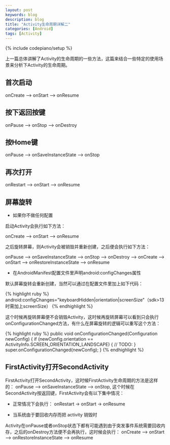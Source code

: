 ```yaml
---
layout: post
keywords: blog
description: blog
title: "Activity生命周期详解二"
categories: [Android]
tags: [Activity]
---
```

{% include codepiano/setup %}

上一篇总体讲解了Activity的生命周期的一些方法，这篇来结合一些特定的使用场景来分析下Activity的生命周期。

## 首次启动

onCreate --> onStart --> onResume

## 按下返回按键

onPause --> onStop --> onDestroy

## 按Home键

onPause --> onSaveInstanceState --> onStop

## 再次打开

onRestart --> onStart --> onResume

## 屏幕旋转

* 如果你不做任何配置

启动Activity会执行如下方法：

onCreate --> onStart --> onResume

之后旋转屏幕，则Activity会被销毁并重新创建，之后便会执行如下方法：

onPause --> onSaveInstanceState --> onStop --> onDestroy --> onCreate --> onStart --> onRestoreInstanceState --> onResume

* 在AndroidManifest配置文件里声明android:configChanges属性

默认屏幕旋转会重新创建，当然可以通过在配置文件里加上如下代码：

{% highlight ruby %}
android:configChanges="keyboardHidden|orientation|screenSize"（sdk>13时需加上screenSize）
{% endhighlight %}

这个时候再旋转屏幕便不会销毁Activity，这时候再旋转屏幕可以看到只会执行onConfigurationChanged方法，有什么在屏幕旋转的逻辑可以重写这个方法：

{% highlight ruby %}
public void onConfigurationChanged(Configuration newConfig) {
    if (newConfig.orientation == ActivityInfo.SCREEN_ORIENTATION_LANDSCAPE) {
        // TODO:
    }
    super.onConfigurationChanged(newConfig);
}
{% endhighlight %}

## FirstActivity打开SecondActivity

FirstActivity打开SecondActivity，这时候FirstActivity生命周期的方法是这样的： onPause --> onSaveInstanceState --> onStop, 这个时候在SecondActivity按返回键，FirstActivity会有以下集中情况：

* 正常情况下会执行： onRestart -> onStart -> onResume

* 当系统由于要回收内存而把 activity 销毁时

Activity在onPause或者onStop状态下都有可能遇到由于突发事件系统需要回收内存，之后的onDestroy方法便不会再执行，这时候会执行： onCreate --> onStart --> onRestoreInstanceState --> onResume

